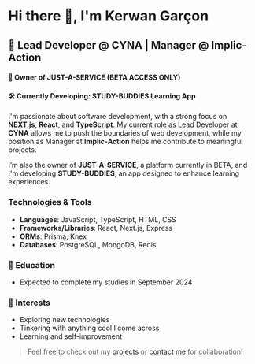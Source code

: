 # Hi there 👋, I'm Kerwan Garçon

## 🚀 Lead Developer @ CYNA | Manager @ Implic-Action
#### 🎯 Owner of JUST-A-SERVICE (BETA ACCESS ONLY)
#### 🛠 Currently Developing: STUDY-BUDDIES Learning App

I'm passionate about software development, with a strong focus on **NEXT.js**, **React**, and **TypeScript**. My current role as Lead Developer at **CYNA** allows me to push the boundaries of web development, while my position as Manager at **Implic-Action** helps me contribute to meaningful projects.

I’m also the owner of **JUST-A-SERVICE**, a platform currently in BETA, and I'm developing **STUDY-BUDDIES**, an app designed to enhance learning experiences.

### Technologies & Tools
- **Languages**: JavaScript, TypeScript, HTML, CSS
- **Frameworks/Libraries**: React, Next.js, Express
- **ORMs**: Prisma, Knex
- **Databases**: PostgreSQL, MongoDB, Redis

### 📅 Education
- Expected to complete my studies in September 2024

### 🎯 Interests
- Exploring new technologies
- Tinkering with anything cool I come across
- Learning and self-improvement

> Feel free to check out my [projects](https://github.com/Kerwan-Garcon?tab=repositories) or [contact me](mailto:kerwan.garcon.sio@gmal.com) for collaboration!
